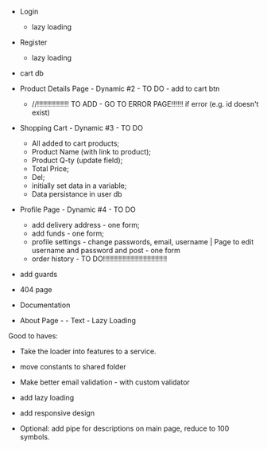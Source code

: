 - Login
  - lazy loading

- Register
  - lazy loading

- cart db

- Product Details Page - Dynamic #2 - TO DO - add to cart btn
  - //!!!!!!!!!!!!!!!! TO ADD - GO TO ERROR PAGE!!!!!! if error (e.g. id doesn't exist)


- Shopping Cart - Dynamic #3 - TO DO
  - All added to cart products;
  - Product Name (with link to product);
  - Product Q-ty (update field);
  - Total Price;
  - Del;
  - initially set data in a variable;
  - Data persistance in user db

- Profile Page - Dynamic #4 - TO DO
  - add delivery address - one form;
  - add funds - one form;
  - profile settings - change passwords, email, username | Page to edit username and password and post - one form
  - order history - TO DO!!!!!!!!!!!!!!!!!!!!!!!!!!!!!!!!

- add guards

- 404 page

- Documentation

- About Page - - Text - Lazy Loading

Good to haves:
- Take the loader into features to a service.

- move constants to shared folder

- Make better email validation - with custom validator

- add lazy loading

- add responsive design

- Optional: add pipe for descriptions on main page, reduce to 100 symbols.